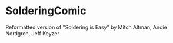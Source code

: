 SolderingComic
==============

Reformatted version of "Soldering is Easy" by Mitch Altman, Andie Nordgren, Jeff Keyzer